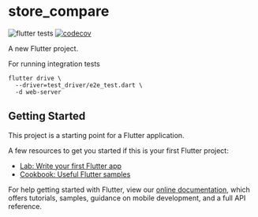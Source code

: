 # store_compare

![flutter tests](https://github.com/Ch4rl3B/store-compare/workflows/store_compare/badge.svg?branch=master)
[![codecov](https://codecov.io/gh/Ch4rl3B/store-compare/branch/master/graph/badge.svg?token=JAA7E6FR9N)](https://codecov.io/gh/Ch4rl3B/store-compare)


A new Flutter project.


For running integration tests
```
flutter drive \
  --driver=test_driver/e2e_test.dart \
  -d web-server
```

## Getting Started

This project is a starting point for a Flutter application.

A few resources to get you started if this is your first Flutter project:

- [Lab: Write your first Flutter app](https://flutter.dev/docs/get-started/codelab)
- [Cookbook: Useful Flutter samples](https://flutter.dev/docs/cookbook)

For help getting started with Flutter, view our
[online documentation](https://flutter.dev/docs), which offers tutorials,
samples, guidance on mobile development, and a full API reference.
